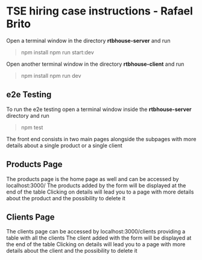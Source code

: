 # TSE hiring case instructions - Rafael Brito

Open a terminal window in the directory **rtbhouse-server** and run
> npm install
> npm run start:dev

Open another terminal window in the directory **rtbhouse-client** and run
>npm install
>npm run dev

## e2e Testing
To run the e2e testing open a terminal window inside the **rtbhouse-server** directory and run 
> npm test

The front end consists in two main pages alongside the subpages with more details about a single product or a single client

## Products Page 
The products page is the home page as well and can be accessed by localhost:3000/
The products added by the form will be displayed at the end of the table
Clicking on details will lead you to a page with more details about the product and the possibility to delete it

## Clients Page
The clients page can be accessed by localhost:3000/clients providing a table with all the clients
The client added with the form will be displayed at the end of the table
Clicking on details will lead you to a page with more details about the client and the possibility to delete it


